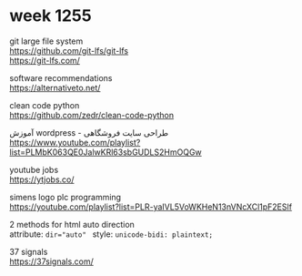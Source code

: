 # week 1255

git large file system  
https://github.com/git-lfs/git-lfs  
https://git-lfs.com/

software recommendations  
https://alternativeto.net/

clean code python  
https://github.com/zedr/clean-code-python

آموزش wordpress - طراحی سایت فروشگاهی  
https://www.youtube.com/playlist?list=PLMbK063QE0JalwKRl63sbGUDLS2HmOQGw

youtube jobs  
https://ytjobs.co/

simens logo plc programming  
https://youtube.com/playlist?list=PLR-yaIVL5VoWKHeN13nVNcXCl1pF2ESlf

2 methods for html auto direction  
attribute: `dir="auto" ` 
style: `unicode-bidi: plaintext;`

37 signals  
https://37signals.com/